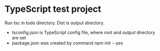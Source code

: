 # TypeScript test project

Run tsc in todo directory. Dist is output directory. 

* tsconfig.json is TypeScript config file, where root and output directory are set
* package.json was created by command npm init --yes
 